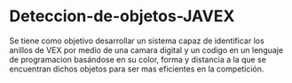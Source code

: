 # Deteccion-de-objetos-JAVEX
Se tiene como objetivo desarrollar un sistema capaz de identificar los anillos de VEX por medio de una camara digital y un codigo en un lenguaje de programacion basándose en su color, forma y distancia a la que se encuentran dichos objetos para ser mas eficientes en la competición.

